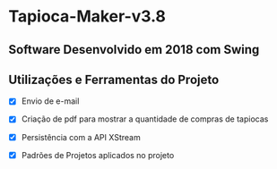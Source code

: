 # Tapioca-Maker-v3.8
## Software Desenvolvido em 2018 com Swing
## Utilizações e Ferramentas do Projeto
- [x] Envio de e-mail
- [x] Criação de pdf para mostrar a quantidade de compras de tapiocas
- [x] Persistência com a API XStream
- [x] Padrões de Projetos aplicados no projeto


